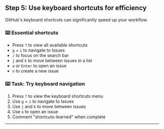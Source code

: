 ## Step 5: Use keyboard shortcuts for efficiency

GitHub's keyboard shortcuts can significantly speed up your workflow.

### ⌨️ Essential shortcuts

- Press `?` to view all available shortcuts
- `g` + `i` to navigate to Issues
- `/` to focus on the search bar
- `j` and `k` to move between issues in a list
- `o` or `Enter` to open an issue
- `n` to create a new issue

### :keyboard: Task: Try keyboard navigation

1. Press `?` to view the keyboard shortcuts menu
2. Use `g` + `i` to navigate to Issues
3. Use `j` and `k` to move between issues
4. Use `o` to open an issue
5. Comment "shortcuts-learned" when complete

---


